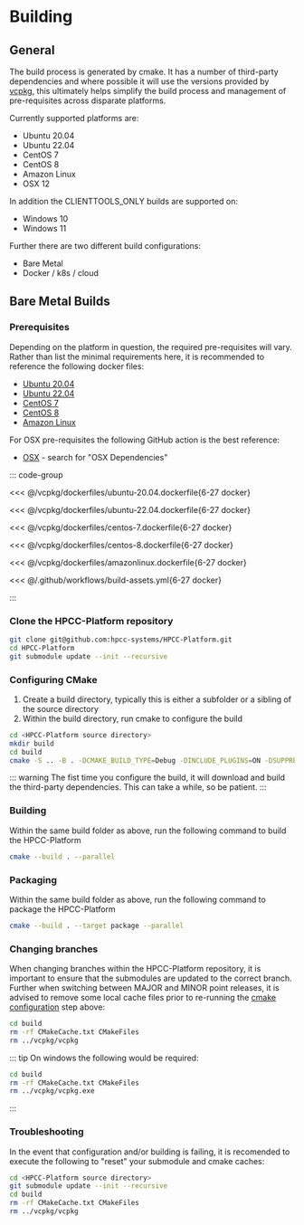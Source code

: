 # Building 

## General 

The build process is generated by cmake.  It has a number of third-party dependencies and where possible it will use the versions provided by [vcpkg](https://github.com/microsoft/vcpkg), this ultimately helps simplify the build process and management of pre-requisites across disparate platforms.

Currently supported platforms are:
* Ubuntu 20.04
* Ubuntu 22.04
* CentOS 7
* CentOS 8
* Amazon Linux
* OSX 12

In addition the CLIENTTOOLS_ONLY builds are supported on:
* Windows 10
* Windows 11

Further there are two different build configurations:
* Bare Metal
* Docker / k8s / cloud

## Bare Metal Builds

### Prerequisites

Depending on the platform in question, the required pre-requisites will vary.  Rather than list the minimal requirements here, it is recommended to reference the following docker files:
* [Ubuntu 20.04](vcpkg/dockerfiles/ubuntu-20.04.dockerfile)
* [Ubuntu 22.04](vcpkg/dockerfiles/ubuntu-22.04.dockerfile)
* [CentOS 7](vcpkg/dockerfiles/centos-7.dockerfile)
* [CentOS 8](vcpkg/dockerfiles/centos-8.dockerfile)
* [Amazon Linux](vcpkg/dockerfiles/amazonlinux.dockerfile)

For OSX pre-requisites the following GitHub action is the best reference:
* [OSX](.github/workflows/build-assets.yml) - search for "OSX Dependencies"

::: code-group

<<< @/vcpkg/dockerfiles/ubuntu-20.04.dockerfile{6-27 docker}

<<< @/vcpkg/dockerfiles/ubuntu-22.04.dockerfile{6-27 docker}

<<< @/vcpkg/dockerfiles/centos-7.dockerfile{6-27 docker}

<<< @/vcpkg/dockerfiles/centos-8.dockerfile{6-27 docker}

<<< @/vcpkg/dockerfiles/amazonlinux.dockerfile{6-27 docker}

<<< @/.github/workflows/build-assets.yml{6-27 docker}

:::

### Clone the HPCC-Platform repository

```sh
git clone git@github.com:hpcc-systems/HPCC-Platform.git
cd HPCC-Platform
git submodule update --init --recursive
```

### Configuring CMake

1. Create a build directory, typically this is either a subfolder or a sibling of the source directory
2. Within the build directory, run cmake to configure the build

```sh
cd <HPCC-Platform source directory>
mkdir build
cd build
cmake -S .. -B . -DCMAKE_BUILD_TYPE=Debug -DINCLUDE_PLUGINS=ON -DSUPPRESS_V8EMBED=ON -DSUPPRESS_REMBED=ON 
```

::: warning
The fist time you configure the build, it will download and build the third-party dependencies.  This can take a while, so be patient.
:::

### Building

Within the same build folder as above, run the following command to build the HPCC-Platform

```sh
cmake --build . --parallel
```

### Packaging

Within the same build folder as above, run the following command to package the HPCC-Platform

```sh
cmake --build . --target package --parallel
```

### Changing branches

When changing branches within the HPCC-Platform repository, it is important to ensure that the submodules are updated to the correct branch.  Further when switching between MAJOR and MINOR point releases, it is advised to remove some local cache files prior to re-running the [cmake configuration](#configuring-cmake) step above:

```sh
cd build
rm -rf CMakeCache.txt CMakeFiles
rm ../vcpkg/vcpkg
```

::: tip
On windows the following would be required:
```sh
cd build
rm -rf CMakeCache.txt CMakeFiles
rm ../vcpkg/vcpkg.exe
```
:::

### Troubleshooting

In the event that configuration and/or building is failing, it is recomended to execute the following to "reset" your submodule and cmake caches:

```sh
cd <HPCC-Platform source directory>
git submodule update --init --recursive
cd build
rm -rf CMakeCache.txt CMakeFiles
rm ../vcpkg/vcpkg
```
